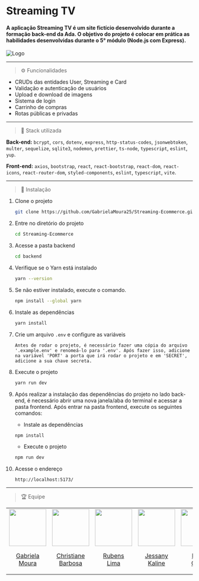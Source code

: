 # Streaming TV

#### A aplicação Streaming TV é um site fictício desenvolvido durante a formação back-end da Ada. O objetivo do projeto é colocar em prática as habilidades desenvolvidas durante o 5° módulo (Node.js com Express).
![Logo](https://live.staticflickr.com/65535/53543791400_1048840b2f_o.png)

---

> ⚙ Funcionalidades

- CRUDs das entidades User, Streaming e Card
- Validação e autenticação de usuários
- Upload e download de imagens
- Sistema de login
- Carrinho de compras
- Rotas públicas e privadas

---

> 🚀 Stack utilizada

**Back-end:**
`bcrypt`, `cors`, `dotenv`, `express`, `http-status-codes`, `jsonwebtoken`, `multer`, `sequelize`, `sqlite3`, `nodemon`, `prettier`, `ts-node`, `typescript`, `eslint`, `yup`.

**Front-end:**
`axios`, `bootstrap`, `react`, `react-bootstrap`, `react-dom`, `react-icons`, `react-router-dom`, `styled-components`, `eslint`, `typescript`, `vite`.

---

> 🔧 Instalação

1. Clone o projeto

    ```bash
    git clone https://github.com/GabrielaMoura25/Streaming-Ecommerce.git
    ```

2. Entre no diretório do projeto

    ```bash
    cd Streaming-Ecommerce
    ```

3. Acesse a pasta backend

    ```bash
    cd backend
    ```

4. Verifique se o Yarn está instalado

    ```bash
    yarn --version
    ```

5. Se não estiver instalado, execute o comando.

    ```bash
    npm install --global yarn
    ```

6. Instale as dependências

    ```bash
    yarn install
    ```

7. Crie um arquivo `.env` e configure as variáveis

    ```plaintext
    Antes de rodar o projeto, é necessário fazer uma cópia do arquivo '.example.env' e renomeá-lo para '.env'. Após fazer isso, adicione na variável 'PORT' a porta que irá rodar o projeto e em 'SECRET', adicione a sua chave secreta.
    ```

8. Execute o projeto

    ```bash
    yarn run dev
    ```

9. Após realizar a instalação das dependências do projeto no lado back-end, é necessário abrir uma nova janela/aba do terminal e acessar a pasta frontend. Após entrar na pasta frontend, execute os seguintes comandos:

    - Instale as dependências

    ```bash
    npm install
    ```

    - Execute o projeto

    ```bash
    npm run dev
    ```

10. Acesse o endereço

    ```plaintext
    http://localhost:5173/
    ```

---

> 🏆 Equipe

<table align="center">
  <tr align="center">
    <td>
      <a href="https://github.com/GabrielaMoura25">
        <img src="https://avatars.githubusercontent.com/u/104806754?v=4" width=100 />
        <p>Gabriela <br/>Moura</p>
      </a>
    </td>
    <td>
      <a href="https://github.com/christianebs">
        <img src="https://avatars.githubusercontent.com/u/108686840?v=4" width=100 />
        <p>Christiane <br/>Barbosa</p>
      </a>
    </td>
    <td>
      <a href="https://github.com/RubensLFerreira">
        <img src="https://avatars.githubusercontent.com/RubensLFerreira" width=100 />
        <p>Rubens <br/>Lima</p>
      </a>
    </td>
    <td>
      <a href="https://github.com/JessanyKaline">
        <img src="https://avatars.githubusercontent.com/u/108687524?v=4" width=100 />
        <p>Jessany <br/>Kaline</p>
      </a>
    </td>
    <td>
      <a href="https://github.com/LeidyOlinto">
        <img src="https://avatars.githubusercontent.com/u/100310458?v=4" width=100 />
        <p>Leidy <br/>Olinto</p>
      </a>
    </td>
  </tr>
</table>
